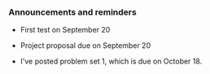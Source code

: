 ### Announcements and reminders

- First test on September 20

- Project proposal due on September 20

- I've posted problem set 1, which is due on October 18.
